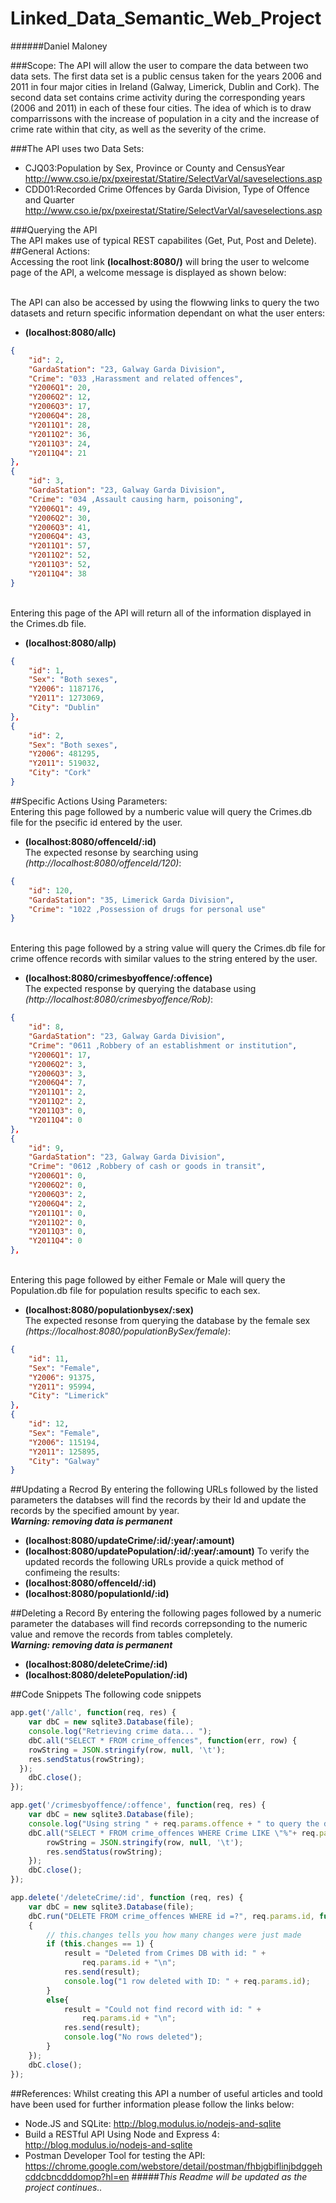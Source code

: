 # Linked_Data_Semantic_Web_Project

######Daniel Maloney

###Scope:
The API will allow the user to compare the data between two data sets. 
The first data set is a public census taken for the years 2006 and 2011 in four major cities 
in Ireland (Galway, Limerick, Dublin and Cork). The second data set contains crime activity during
the corresponding years (2006 and 2011) in each of these four cities. The idea of which is to
draw comparrissons with the increase of population in a city and the increase of crime rate within that city, 
as well as the severity of the crime.

###The API uses two Data Sets:
- CJQ03:Population by Sex, Province or County and CensusYear
http://www.cso.ie/px/pxeirestat/Statire/SelectVarVal/saveselections.asp
- CDD01:Recorded Crime Offences by Garda Division, Type of Offence and Quarter
http://www.cso.ie/px/pxeirestat/Statire/SelectVarVal/saveselections.asp

###Querying the API
</br>The API makes use of typical REST capabilites (Get, Put, Post and Delete).
##General Actions:
</br>Accessing the root link **(localhost:8080/)** will bring the user to welcome page of the API, a welcome message is displayed as shown below:

</br>The API can also be accessed by using the flowwing links to query the two datasets and return specific information dependant on what the user enters:
- **(localhost:8080/allc)**
```json
{
	"id": 2,
	"GardaStation": "23, Galway Garda Division",
	"Crime": "033 ,Harassment and related offences",
	"Y2006Q1": 20,
	"Y2006Q2": 12,
	"Y2006Q3": 17,
	"Y2006Q4": 28,
	"Y2011Q1": 28,
	"Y2011Q2": 36,
	"Y2011Q3": 24,
	"Y2011Q4": 21
},
{
	"id": 3,
	"GardaStation": "23, Galway Garda Division",
	"Crime": "034 ,Assault causing harm, poisoning",
	"Y2006Q1": 49,
	"Y2006Q2": 30,
	"Y2006Q3": 41,
	"Y2006Q4": 43,
	"Y2011Q1": 57,
	"Y2011Q2": 52,
	"Y2011Q3": 52,
	"Y2011Q4": 38
}
```
</br>Entering this page of the API will return all of the information displayed in the Crimes.db file.</br>
- **(localhost:8080/allp)**
```json
{
	"id": 1,
	"Sex": "Both sexes",
	"Y2006": 1187176,
	"Y2011": 1273069,
	"City": "Dublin"
},	
{
    "id": 2,
	"Sex": "Both sexes",
	"Y2006": 481295,
	"Y2011": 519032,
	"City": "Cork"
}
```
##Specific Actions Using Parameters:
</br>Entering this page followed by a numberic value will query the Crimes.db file for the psecific id entered by the user.
- **(localhost:8080/offenceId/:id)**
</br>The expected resonse by searching using _(http://localhost:8080/offenceId/120)_:
```json
{
	"id": 120,
	"GardaStation": "35, Limerick Garda Division",
	"Crime": "1022 ,Possession of drugs for personal use"
}
```
</br>Entering this page followed by a string value will query the Crimes.db file for crime offence records with similar values to the string entered by the user.
- **(localhost:8080/crimesbyoffence/:offence)**
</br>The expected response by querying the database using _(http://localhost:8080/crimesbyoffence/Rob)_:
```json
{
	"id": 8,
	"GardaStation": "23, Galway Garda Division",
	"Crime": "0611 ,Robbery of an establishment or institution",
	"Y2006Q1": 17,
	"Y2006Q2": 3,
	"Y2006Q3": 3,
	"Y2006Q4": 7,
	"Y2011Q1": 2,
	"Y2011Q2": 2,
	"Y2011Q3": 0,
	"Y2011Q4": 0
},
{
	"id": 9,
	"GardaStation": "23, Galway Garda Division",
	"Crime": "0612 ,Robbery of cash or goods in transit",
	"Y2006Q1": 0,
	"Y2006Q2": 0,
	"Y2006Q3": 2,
	"Y2006Q4": 2,
	"Y2011Q1": 0,
	"Y2011Q2": 0,
	"Y2011Q3": 0,
	"Y2011Q4": 0
},
```
</br>Entering this page followed by either Female or Male will query the Population.db file for population results specific to each sex.
- **(localhost:8080/populationbysex/:sex)**
</br>The expected resonse from querying the database by the female sex _(https://localhost:8080/populationBySex/female)_:
```json
{
	"id": 11,
	"Sex": "Female",
	"Y2006": 91375,
	"Y2011": 95994,
	"City": "Limerick"
},
{
	"id": 12,
	"Sex": "Female",
	"Y2006": 115194,
	"Y2011": 125895,
	"City": "Galway"
}
```
##Updating a Recrod
By entering the following URLs followed by the listed parameters the databses will find the records by their Id and update the records by the specified amount by year.
</br>**_Warning: removing data is permanent_**
- **(localhost:8080/updateCrime/:id/:year/:amount)**
- **(localhost:8080/updatePopulation/:id/:year/:amount)**
To verify the updated records the following URLs provide a quick method of confimeing the results:
- **(localhost:8080/offenceId/:id)**
- **(localhost:8080/populationId/:id)**

##Deleting a Record
By entering the following pages followed by a numeric parameter the databases will find records correpsonding to the numeric value and remove the records from tables completely.
</br>**_Warning: removing data is permanent_**
- **(localhost:8080/deleteCrime/:id)**
- **(localhost:8080/deletePopulation/:id)**

##Code Snippets
The following code snippets 
```javascript
app.get('/allc', function(req, res) {
    var dbC = new sqlite3.Database(file);
    console.log("Retrieving crime data... ");
    dbC.all("SELECT * FROM crime_offences", function(err, row) {
    rowString = JSON.stringify(row, null, '\t');
    res.sendStatus(rowString);
  });
    dbC.close();
});
```
```javascript
app.get('/crimesbyoffence/:offence', function(req, res) {
    var dbC = new sqlite3.Database(file);
    console.log("Using string " + req.params.offence + " to query the database");
    dbC.all("SELECT * FROM crime_offences WHERE Crime LIKE \"%"+ req.params.offence + "%\"", function(err, row) { 
        rowString = JSON.stringify(row, null, '\t');
        res.sendStatus(rowString);
    });
    dbC.close();
});
```
```javascript
app.delete('/deleteCrime/:id', function (req, res) {
    var dbC = new sqlite3.Database(file);
    dbC.run("DELETE FROM crime_offences WHERE id =?", req.params.id, function(err, row)
    {
        // this.changes tells you how many changes were just made
        if (this.changes == 1) {
            result = "Deleted from Crimes DB with id: " +
                req.params.id + "\n";
            res.send(result);
            console.log("1 row deleted with ID: " + req.params.id);
        }
        else{
            result = "Could not find record with id: " +
                req.params.id + "\n";
            res.send(result);
            console.log("No rows deleted");
        }
    });
    dbC.close();
});
```

##References:
Whilst creating this API a number of useful articles and toold have been used for further information please follow the links below:
- Node.JS and SQLite: <http://blog.modulus.io/nodejs-and-sqlite>
- Build a RESTful API Using Node and Express 4: <http://blog.modulus.io/nodejs-and-sqlite>
- Postman Developer Tool for testing the API: <https://chrome.google.com/webstore/detail/postman/fhbjgbiflinjbdggehcddcbncdddomop?hl=en>
#####*This Readme will be updated as the project continues..*

